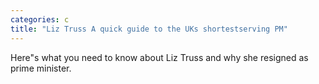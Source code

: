 ```yaml
---
categories: c
title: "Liz Truss A quick guide to the UKs shortestserving PM"
---
```

Here"s what you need to know about Liz Truss and why she resigned as prime minister.